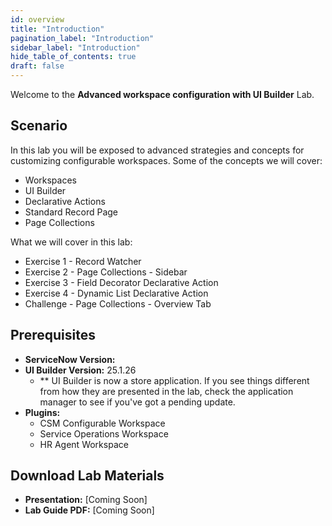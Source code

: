 ```yaml
---
id: overview
title: "Introduction"
pagination_label: "Introduction"
sidebar_label: "Introduction"
hide_table_of_contents: true
draft: false
---
```


Welcome to the **Advanced workspace configuration with UI Builder** Lab. 

## Scenario

In this lab you will be exposed to advanced strategies and concepts for customizing configurable workspaces. Some of the concepts we will cover:
- Workspaces
- UI Builder
- Declarative Actions
- Standard Record Page
- Page Collections


What we will cover in this lab:
- Exercise 1 - Record Watcher
- Exercise 2 - Page Collections - Sidebar
- Exercise 3 - Field Decorator Declarative Action
- Exercise 4 - Dynamic List Declarative Action
- Challenge - Page Collections - Overview Tab

## Prerequisites
- **ServiceNow Version:** 
- **UI Builder Version:** 25.1.26
  - ** UI Builder is now a store application. If you see things different from how they are presented in the lab, check the application manager to see if you've got a pending update.
- **Plugins:**
  - CSM Configurable Workspace
  - Service Operations Workspace
  - HR Agent Workspace
  
 

## Download Lab Materials

- **Presentation:** [Coming Soon]
- **Lab Guide PDF:** [Coming Soon]